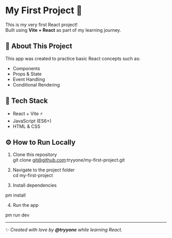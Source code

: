 ﻿# My First Project 🚀

This is my very first React project!  
Built using **Vite + React** as part of my learning journey.

## 🧠 About This Project
This app was created to practice basic React concepts such as:
- Components
- Props & State
- Event Handling
- Conditional Rendering

## 🧩 Tech Stack
- React + Vite ⚡
- JavaScript (ES6+)
- HTML & CSS

## ⚙️ How to Run Locally
1. Clone this repository  
   git clone git@github.com:tryyone/my-first-project.git

2. Navigate to the project folder  
   cd my-first-project

3. Install dependencies  
   
pm install

4. Run the app  
   
pm run dev

---

✨ _Created with love by **@tryyone** while learning React._
